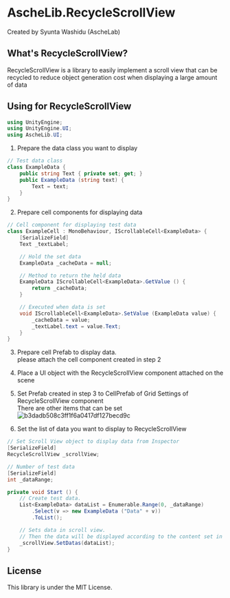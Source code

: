 # AscheLib.RecycleScrollView
Created by Syunta Washidu (AscheLab)

## What's RecycleScrollView?
RecycleScrollView is a library to easily implement a scroll view that can be recycled to reduce object generation cost when displaying a large amount of data

## Using for RecycleScrollView
```csharp
using UnityEngine;
using UnityEngine.UI;
using AscheLib.UI;
```

1. Prepare the data class you want to display
```csharp
// Test data class
class ExampleData {
	public string Text { private set; get; }
	public ExampleData (string text) {
		Text = text;
	}
}
```

2. Prepare cell components for displaying data
```csharp
// Cell component for displaying test data
class ExampleCell : MonoBehaviour, IScrollableCell<ExampleData> {
	[SerializeField]
	Text _textLabel;

	// Hold the set data
	ExampleData _cacheData = null;

	// Method to return the held data
	ExampleData IScrollableCell<ExampleData>.GetValue () {
		return _cacheData;
	}

	// Executed when data is set
	void IScrollableCell<ExampleData>.SetValue (ExampleData value) {
		_cacheData = value;
		_textLabel.text = value.Text;
	}
}
```

3. Prepare cell Prefab to display data.<br>
please attach the cell component created in step 2

4. Place a UI object with the RecycleScrollView component attached on the scene

5. Set Prefab created in step 3 to CellPrefab of Grid Settings of RecycleScrollView component<br>
There are other items that can be set<br>
![b3dadb508c3ff1f6a0417df127becd9c](https://user-images.githubusercontent.com/47095602/61518763-52323c00-aa45-11e9-9382-110d664922b7.png)

6. Set the list of data you want to display to RecycleScrollView
```csharp
// Set Scroll View object to display data from Inspector
[SerializeField]
RecycleScrollView _scrollView;

// Number of test data
[SerializeField]
int _dataRange;

private void Start () {
    // Create test data.
    List<ExampleData> dataList = Enumerable.Range(0, _dataRange)
        .Select(v => new ExampleData ("Data" + v))
        .ToList();

    // Sets data in scroll view.
    // Then the data will be displayed according to the content set in ScrollView
    _scrollView.SetDatas(dataList);
}
```

## License
This library is under the MIT License.